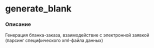 # generate_blank
### Описание ###
Генерация бланка-заказа, взаимодействие с электронной заявкой (парсинг специфического xml-файла данных)
